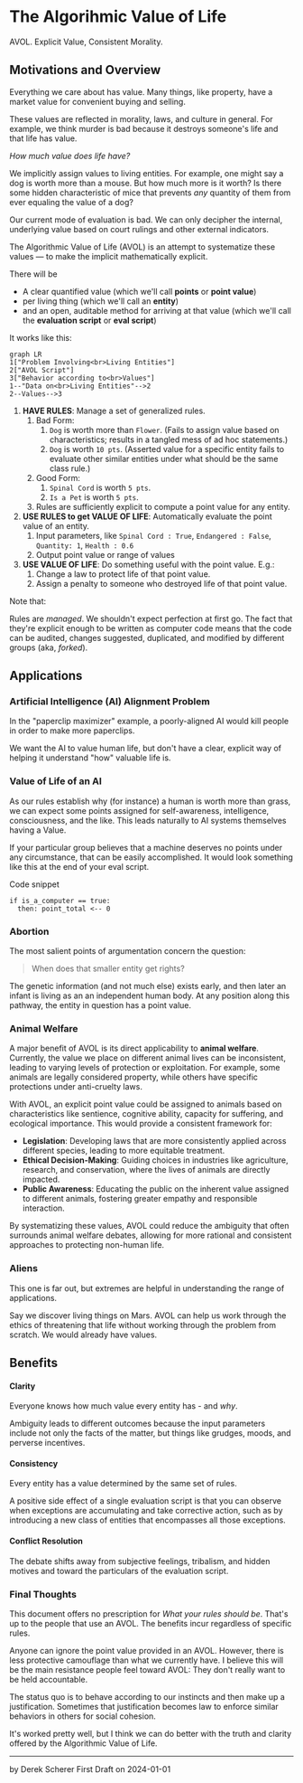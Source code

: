 # The Algorihmic Value of Life

AVOL. Explicit Value, Consistent Morality.

## Motivations and Overview

Everything we care about has value. Many things, like property, have a market value for convenient buying and selling.

These values are reflected in morality, laws, and culture in general. For example, we think murder is bad because it destroys someone's life and that life has value.

*How much value does life have?*

We implicitly assign values to living entities. For example, one might say a dog is worth more than a mouse. But how much more is it worth? Is there some hidden characteristic of mice that prevents *any* quantity of them from ever equaling the value of a dog?

Our current mode of evaluation is bad. We can only decipher the internal, underlying value based on court rulings and other external indicators.

The Algorithmic Value of Life (AVOL) is an attempt to systematize these values — to make the implicit mathematically explicit.

There will be
- A clear quantified value (which we'll call **points** or **point value**)
- per living thing (which we'll call an **entity**)
- and an open, auditable method for arriving at that value (which we'll call the **evaluation script** or **eval script**)

It works like this:

```mermaid
graph LR
1["Problem Involving<br>Living Entities"]
2["AVOL Script"]
3["Behavior according to<br>Values"]
1--"Data on<br>Living Entities"-->2
2--Values-->3
````

1. **HAVE RULES**: Manage a set of generalized rules.
	1. Bad Form:
		1. `Dog` is worth more than `Flower`. (Fails to assign value based on characteristics; results in a tangled mess of ad hoc statements.)
		2. `Dog` is worth `10 pts`. (Asserted value for a specific entity fails to evaluate other similar entities under what should be the same class rule.)
	2. Good Form:
		1. `Spinal Cord` is worth `5 pts`.
		2. `Is a Pet` is worth `5 pts`.
	3. Rules are sufficiently explicit to compute a point value for any entity.
2. **USE RULES to get VALUE OF LIFE**: Automatically evaluate the point value of an entity.
	1. Input parameters, like `Spinal Cord : True`, `Endangered : False`, `Quantity: 1`, `Health : 0.6`
	2. Output point value or range of values
3. **USE VALUE OF LIFE**: Do something useful with the point value. E.g.:
	1. Change a law to protect life of that point value.
	2. Assign a penalty to someone who destroyed life of that point value.


Note that:

Rules are *managed*. We shouldn't expect perfection at first go. The fact that they're explicit enough to be written as computer code means that the code can be audited, changes suggested, duplicated, and modified by different groups (aka, *forked*).



## Applications

### Artificial Intelligence (AI) Alignment Problem

In the "paperclip maximizer" example, a poorly-aligned AI would kill people in order to make more paperclips.

We want the AI to value human life, but don't have a clear, explicit way of helping it understand "how" valuable life is.

### Value of Life of an AI

As our rules establish why (for instance) a human is worth more than grass, we can expect some points assigned for self-awareness, intelligence, consciousness, and the like. This leads naturally to AI systems themselves having a Value.

If your particular group believes that a machine deserves no points under any circumstance, that can be easily accomplished. It would look something like this at the end of your eval script.

Code snippet

```
if is_a_computer == true:
  then: point_total <-- 0
```

### Abortion

The most salient points of argumentation concern the question:

> When does that smaller entity get rights?

The genetic information (and not much else) exists early, and then later an infant is living as an an independent human body. At any position along this pathway, the entity in question has a point value.

### Animal Welfare

A major benefit of AVOL is its direct applicability to **animal welfare**. Currently, the value we place on different animal lives can be inconsistent, leading to varying levels of protection or exploitation. For example, some animals are legally considered property, while others have specific protections under anti-cruelty laws.

With AVOL, an explicit point value could be assigned to animals based on characteristics like sentience, cognitive ability, capacity for suffering, and ecological importance. This would provide a consistent framework for:

- **Legislation**: Developing laws that are more consistently applied across different species, leading to more equitable treatment.
- **Ethical Decision-Making**: Guiding choices in industries like agriculture, research, and conservation, where the lives of animals are directly impacted.
- **Public Awareness**: Educating the public on the inherent value assigned to different animals, fostering greater empathy and responsible interaction.

By systematizing these values, AVOL could reduce the ambiguity that often surrounds animal welfare debates, allowing for more rational and consistent approaches to protecting non-human life.

### Aliens

This one is far out, but extremes are helpful in understanding the range of applications.

Say we discover living things on Mars. AVOL can help us work through the ethics of threatening that life without working through the problem from scratch. We would already have values.


## Benefits

#### Clarity

Everyone knows how much value every entity has - and _why_.

Ambiguity leads to different outcomes because the input parameters include not only the facts of the matter, but things like grudges, moods, and perverse incentives.

#### Consistency

Every entity has a value determined by the same set of rules.

A positive side effect of a single evaluation script is that you can observe when exceptions are accumulating and take corrective action, such as by introducing a new class of entities that encompasses all those exceptions.

#### Conflict Resolution

The debate shifts away from subjective feelings, tribalism, and hidden motives and toward the particulars of the evaluation script.


### Final Thoughts

This document offers no prescription for _What your rules should be_. That's up to the people that use an AVOL. The benefits incur regardless of specific rules.

Anyone can ignore the point value provided in an AVOL. However, there is less protective camouflage than what we currently have. I believe this will be the main resistance people feel toward AVOL: They don't really want to be held accountable.

The status quo is to behave according to our instincts and then make up a justification. Sometimes that justification becomes law to enforce similar behaviors in others for social cohesion.

It's worked pretty well, but I think we can do better with the truth and clarity offered by the Algorithmic Value of Life.

---
by Derek Scherer
First Draft on 2024-01-01

